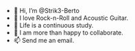 - 👋 Hi, I’m @Strik3-Berto
- 👀 I love Rock-n-Roll and Acoustic Guitar.
- 🌱 Life is a continuous study.
- 💞️ I am more than happy to collaborate.
- 📫 Send me an email.

<!---
Strik3-Berto/Strik3-Berto is a ✨ special ✨ repository because its `README.md` (this file) appears on your GitHub profile.
You can click the Preview link to take a look at your changes.
--->

